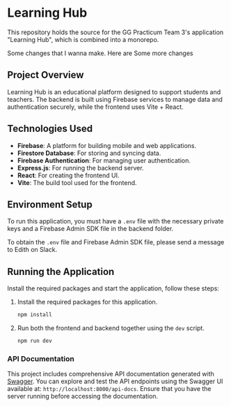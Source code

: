# Learning Hub

This repository holds the source for the GG Practicum Team 3's application
"Learning Hub", which is combined into a monorepo.

Some changes that I wanna make. Here are Some more changes

## Project Overview

Learning Hub is an educational platform designed to support students and
teachers. The backend is built using Firebase services to manage data and
authentication securely, while the frontend uses Vite + React.

## Technologies Used

- **Firebase**: A platform for building mobile and web applications.
- **Firestore Database**: For storing and syncing data.
- **Firebase Authentication**: For managing user authentication.
- **Express.js**: For running the backend server.
- **React**: For creating the frontend UI.
- **Vite**: The build tool used for the frontend.

## Environment Setup

To run this application, you must have a `.env` file with the necessary private
keys and a Firebase Admin SDK file in the backend folder.

To obtain the `.env` file and Firebase Admin SDK file, please send a message to
Edith on Slack.

## Running the Application

Install the required packages and start the application, follow these steps:

1. Install the required packages for this application.

   ```bash
   npm install
   ```

2. Run both the frontend and backend together using the `dev` script.

   ```bash
   npm run dev
   ```

### API Documentation

This project includes comprehensive API documentation generated with
[Swagger](https://swagger.io/). You can explore and test the API endpoints using
the Swagger UI available at: `http://localhost:8000/api-docs`. Ensure that you
have the server running before accessing the documentation.
